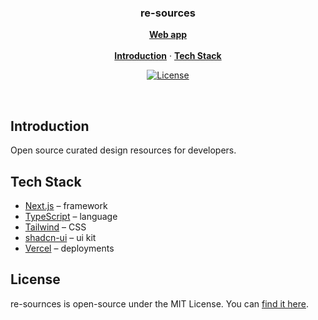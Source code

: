 <h3 align="center">re-sources</h3>

<p align="center">
    <a href="https://re-sources.vercel.app/"><strong>Web app</strong></a>
    <br />
    <br />
    <a href="#introduction"><strong>Introduction</strong></a> ·
    <a href="#tech-stack"><strong>Tech Stack</strong></a>
</p>

<p align="center">
  <a href="https://github.com/disin8/re-sources/blob/main/LICENSE.md">
    <img src="https://img.shields.io/github/license/disin8/re-sources?label=license&logo=github&color=f80&logoColor=fff" alt="License" />
  </a>
</p>

<br/>

## Introduction

Open source curated design resources for developers.

## Tech Stack

- [Next.js](https://nextjs.org/) – framework
- [TypeScript](https://www.typescriptlang.org/) – language
- [Tailwind](https://tailwindcss.com/) – CSS
- [shadcn-ui](https://ui.shadcn.com/) – ui kit
- [Vercel](https://vercel.com/) – deployments

## License

re-sournces is open-source under the MIT License. You can [find it here](https://github.com/disin8/re-sources/blob/main/LICENSE.md).
